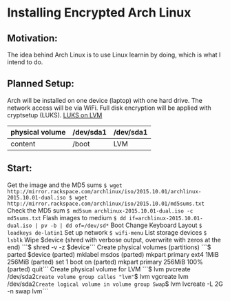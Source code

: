 #  Installing Encrypted Arch Linux
## Motivation:
The idea behind Arch Linux is to use Linux learnin by doing, which is what I intend to do.
## Planned Setup:
Arch will be installed on one device \(laptop\) with one hard drive. The network access will
be via WiFi. Full disk encryption will be applied with cryptsetup \(LUKS\).
[LUKS on LVM](https://wiki.archlinux.org/index.php/Dm-crypt/Encrypting_an_entire_system#LUKS_on_LVM)

physical volume	| /dev/sda1	| /dev/sda1
----------------|---------------|----------------
content		| /boot		| LVM

## Start:

Get the image and the MD5 sums
	```$ wget http://mirror.rackspace.com/archlinux/iso/2015.10.01/archlinux-2015.10.01-dual.iso
	$ wget http://mirror.rackspace.com/archlinux/iso/2015.10.01/md5sums.txt```
Check the MD5 sum
	```$ md5sum archlinux-2015.10.01-dual.iso -c md5sums.txt```
Flash images to medium
	```$ dd if=archlinux-2015.10.01-dual.iso | pv -b | dd of=/dev/sd*```
Boot
Change Keyboard Layout
	```$ loadkeys de-latin1```
Set up network
	```$ wifi-menu```
List storage devices
	```$ lsblk```
Wipe $device (shred with verbose output, overwrite with zeros at the end)
	```$ shred -v -z $device```
Create physical volumes (partitions)
	```$ parted $device
	(parted) mklabel msdos
	(parted) mkpart primary ext4 1MiB 256MiB
	(parted) set 1 boot on
	(parted) mkpart primary 256MiB 100%
	(parted) quit```
Create physical volume for LVM
	```$ lvm pvcreate /dev/sda2```
Create volume group calles "lvm"
	```$ lvm vgcreate lvm /dev/sda2```
Create logical volume in volume group
Swap
	```$ lvm lvcreate -L 2G -n swap lvm```
